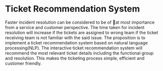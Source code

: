 # Ticket Recommendation System

Faster incident resolution can be considered to be of at most importance from a service and customer perspective. The time taken for incident resolution will increase if
the tickets are assigned to wrong team 
if the ticket receiving team is not familiar with the said issue. 
The proposition is to implement a ticket recommendation system based on natural language processing(NLP).  The interactive ticket recommendation system will recommend the most relevant ticket details including the functional group and resolution. This makes the ticketing process simple, efficient and customer friendly.
